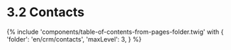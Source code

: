 # 3.2 Contacts

{% include 'components/table-of-contents-from-pages-folder.twig' with {
  'folder': 'en/crm/contacts',
  'maxLevel': 3,
} %}
